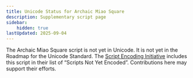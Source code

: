 ```yaml
---
title: Unicode Status for Archaic Miao Square
description: Supplementary script page
sidebar:
    hidden: true
lastUpdated: 2025-09-04
---
```


The Archaic Miao Square script is not yet in Unicode. It is not yet in the Roadmap for the Unicode Standard. The [Script Encoding Initiative](http://www.linguistics.berkeley.edu/sei/) includes this script in their list of “Scripts Not Yet Encoded”. Contributions here may support their efforts.

[comment]: # (end of intro)

[comment]: # (start of blocks)



[comment]: # (end of blocks)

[comment]: # (start of chars)



[comment]: # (end of chars)

[comment]: # (start of rest)



